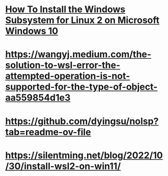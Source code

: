 # [How To Install the Windows Subsystem for Linux 2 on Microsoft Windows 10](https://www.digitalocean.com/community/tutorials/how-to-install-the-windows-subsystem-for-linux-2-on-microsoft-windows-10)
# https://wangyj.medium.com/the-solution-to-wsl-error-the-attempted-operation-is-not-supported-for-the-type-of-object-aa559854d1e3
# https://github.com/dyingsu/nolsp?tab=readme-ov-file
# https://silentming.net/blog/2022/10/30/install-wsl2-on-win11/
